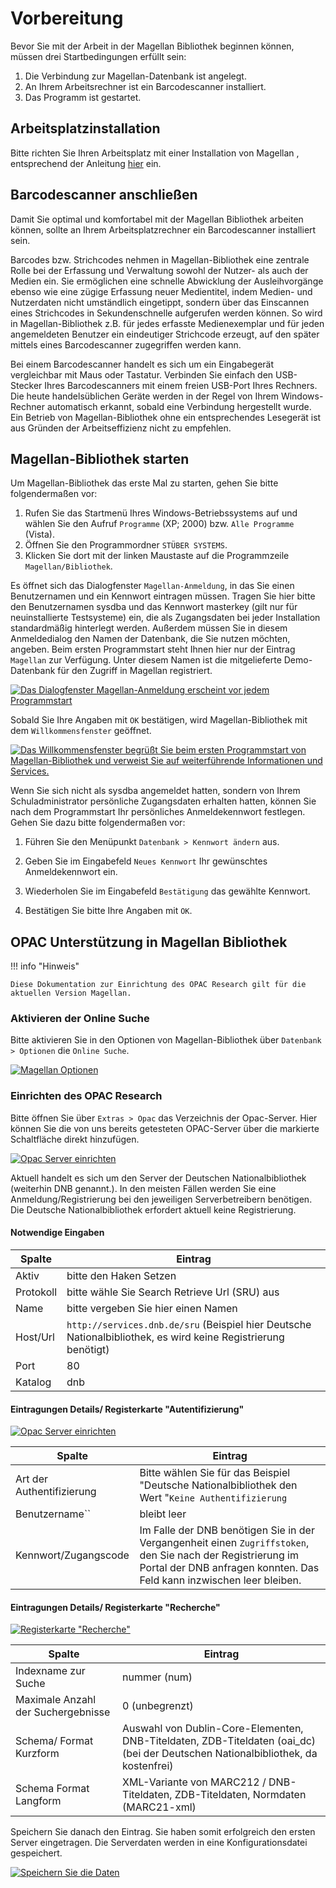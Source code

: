 # Vorbereitung

[1]:/assets/images/bibliothek/anmeldung.png
[2]:/assets/images/bibliothek/willkommen.png
[3]:/assets/images/bibliothek/optionen_online_suche.png
[4]:/assets/images/bibliothek/opac5.png
[5]:/assets/images/bibliothek/opac6.png
[6]:/assets/images/bibliothek/opac12.png
[7]:/assets/images/bibliothek/opac7.png

Bevor Sie mit der Arbeit in der Magellan Bibliothek beginnen können, müssen drei Startbedingungen erfüllt sein:

1. Die Verbindung zur Magellan-Datenbank ist angelegt.
2. An Ihrem Arbeitsrechner ist ein Barcodescanner installiert.
3. Das Programm ist gestartet.

## Arbeitsplatzinstallation

Bitte richten Sie Ihren Arbeitsplatz mit einer Installation von Magellan , entsprechend der Anleitung [hier](https://doc.magellan.stueber.de/schulverwaltung/installation/version8/arbeitsplatz.installieren/) ein.

## Barcodescanner anschließen

Damit Sie optimal und komfortabel mit der Magellan Bibliothek arbeiten können, sollte an Ihrem Arbeitsplatzrechner ein Barcodescanner installiert sein.

Barcodes bzw. Strichcodes nehmen in Magellan-Bibliothek eine zentrale Rolle bei der Erfassung und Verwaltung sowohl der Nutzer- als auch der Medien ein. Sie ermöglichen eine schnelle Abwicklung der Ausleihvorgänge ebenso wie eine zügige Erfassung neuer Medientitel, indem Medien- und Nutzerdaten nicht umständlich eingetippt, sondern über das Einscannen eines Strichcodes in Sekundenschnelle aufgerufen werden können. So wird in Magellan-Bibliothek z.B. für jedes erfasste Medienexemplar und für jeden angemeldeten Benutzer ein eindeutiger Strichcode erzeugt, auf den später mittels eines Barcodescanner zugegriffen werden kann.

Bei einem Barcodescanner handelt es sich um ein Eingabegerät vergleichbar mit Maus oder Tastatur. Verbinden Sie einfach den USB-Stecker Ihres Barcodescanners mit einem freien USB-Port Ihres Rechners. Die heute handelsüblichen Geräte werden in der Regel von Ihrem Windows-Rechner automatisch erkannt, sobald eine Verbindung hergestellt wurde. Ein Betrieb von Magellan-Bibliothek ohne ein entsprechendes Lesegerät ist aus Gründen der Arbeitseffizienz nicht zu empfehlen.

## Magellan-Bibliothek starten

Um Magellan-Bibliothek das erste Mal zu starten, gehen Sie bitte folgendermaßen vor:

1. Rufen Sie das Startmenü Ihres Windows-Betriebssystems auf und wählen Sie den Aufruf  `Programme` \(XP; 2000\) bzw.  `Alle Programme` \(Vista\).
2. Öffnen Sie den Programmordner  `STÜBER SYSTEMS`.
3. Klicken Sie dort mit der linken Maustaste auf die Programmzeile  `Magellan/Bibliothek`.

Es öffnet sich das Dialogfenster  `Magellan-Anmeldung`, in das Sie einen Benutzernamen und ein Kennwort eintragen müssen. Tragen Sie hier bitte den Benutzernamen sysdba und das Kennwort masterkey \(gilt nur für neuinstallierte Testsysteme\) ein, die als Zugangsdaten bei jeder Installation standardmäßig hinterlegt werden. Außerdem müssen Sie in diesem Anmeldedialog den Namen der Datenbank, die Sie nutzen möchten, angeben. Beim ersten Programmstart steht Ihnen hier nur der Eintrag  `Magellan` zur Verfügung. Unter diesem Namen ist die mitgelieferte Demo-Datenbank für den Zugriff in Magellan registriert.

[![Das Dialogfenster  `Magellan-Anmeldung` erscheint vor jedem Programmstart][1]][1]

Sobald Sie Ihre Angaben mit  `OK` bestätigen, wird Magellan-Bibliothek mit dem  `Willkommensfenster` geöffnet.

[![Das Willkommensfenster begrüßt Sie beim ersten Programmstart von Magellan-Bibliothek und verweist Sie auf weiterführende Informationen und Services.][2]][2]

Wenn Sie sich nicht als sysdba angemeldet hatten, sondern von Ihrem Schuladministrator persönliche Zugangsdaten erhalten hatten, können Sie nach dem Programmstart Ihr persönliches Anmeldekennwort festlegen. Gehen Sie dazu bitte folgendermaßen vor:

1. Führen Sie den Menüpunkt `Datenbank > Kennwort ändern` aus.

2. Geben Sie im Eingabefeld  `Neues Kennwort` Ihr gewünschtes Anmeldekennwort ein.

3. Wiederholen Sie im Eingabefeld  `Bestätigung` das gewählte Kennwort.

4. Bestätigen Sie bitte Ihre Angaben mit `OK`.

## OPAC Unterstützung in Magellan Bibliothek

!!! info "Hinweis"

    Diese Dokumentation zur Einrichtung des OPAC Research gilt für die aktuellen Version Magellan.

### Aktivieren der Online Suche

Bitte aktivieren Sie in den Optionen von Magellan-Bibliothek über `Datenbank > Optionen` die `Online Suche`.

[![Magellan Optionen][3]][3]

### Einrichten des OPAC Research

Bitte öffnen Sie über `Extras > Opac` das Verzeichnis der Opac-Server. Hier können Sie die von uns bereits getesteten OPAC-Server über die markierte Schaltfläche direkt hinzufügen.

[![Opac Server einrichten][4]][4]

Aktuell handelt es sich um den Server der Deutschen Nationalbibliothek (weiterhin DNB genannt.). In den meisten Fällen werden Sie eine Anmeldung/Registrierung bei den jeweiligen Serverbetreibern benötigen. Die Deutsche Nationalbibliothek erfordert aktuell keine Registrierung.

#### Notwendige Eingaben

Spalte | Eintrag
-|-
Aktiv| bitte den Haken Setzen
Protokoll| bitte wähle Sie Search Retrieve Url (SRU) aus
Name|bitte vergeben Sie hier einen Namen
Host/Url| `http://services.dnb.de/sru` (Beispiel hier Deutsche Nationalbibliothek, es wird keine Registrierung benötigt)
Port|80
Katalog|dnb

#### Eintragungen Details/ Registerkarte "Autentifizierung"

[![Opac Server einrichten][5]][5]

Spalte | Eintrag
-|-
Art der Authentifizierung| Bitte wählen Sie für das Beispiel "Deutsche Nationalbibliothek den Wert "`Keine Authentifizierung`
Benutzername``| bleibt leer
Kennwort/Zugangscode| Im Falle der DNB benötigen Sie in der Vergangenheit einen `Zugriffstoken`, den Sie nach der Registrierung im Portal der DNB anfragen konnten. Das Feld kann inzwischen leer bleiben.

#### Eintragungen Details/ Registerkarte "Recherche"

[![Registerkarte "Recherche"][6]][6]

Spalte | Eintrag
-|-
Indexname zur Suche| nummer (num)
Maximale Anzahl der Suchergebnisse| 0 (unbegrenzt)
Schema/ Format Kurzform| Auswahl von Dublin-Core-Elementen, DNB-Titeldaten, ZDB-Titeldaten (oai_dc) (bei der Deutschen Nationalbibliothek, da kostenfrei)
Schema Format Langform| XML-Variante von MARC212 / DNB-Titeldaten, ZDB-Titeldaten, Normdaten (MARC21-xml)

Speichern Sie danach den Eintrag. Sie haben somit erfolgreich den ersten Server eingetragen. Die Serverdaten werden in eine Konfigurationsdatei gespeichert.

[![Speichern Sie die Daten][7]][7]

